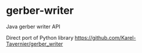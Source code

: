# gerber-writer
Java gerber writer API

Direct port of Python library https://github.com/Karel-Tavernier/gerber_writer
